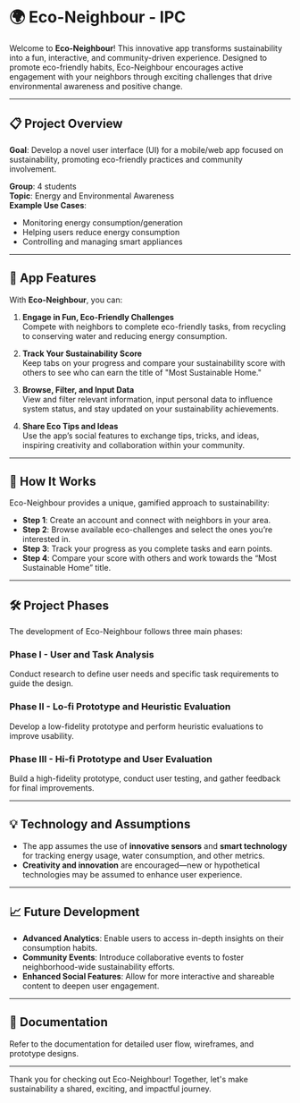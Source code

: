 # 🌍 Eco-Neighbour - IPC

Welcome to **Eco-Neighbour**! This innovative app transforms sustainability into a fun, interactive, and community-driven experience. Designed to promote eco-friendly habits, Eco-Neighbour encourages active engagement with your neighbors through exciting challenges that drive environmental awareness and positive change.

---

## 📋 Project Overview

**Goal**: Develop a novel user interface (UI) for a mobile/web app focused on sustainability, promoting eco-friendly practices and community involvement.

**Group**: 4 students  
**Topic**: Energy and Environmental Awareness  
**Example Use Cases**:  
- Monitoring energy consumption/generation
- Helping users reduce energy consumption
- Controlling and managing smart appliances

---

## 🌟 App Features

With **Eco-Neighbour**, you can:
1. **Engage in Fun, Eco-Friendly Challenges**  
   Compete with neighbors to complete eco-friendly tasks, from recycling to conserving water and reducing energy consumption.

2. **Track Your Sustainability Score**  
   Keep tabs on your progress and compare your sustainability score with others to see who can earn the title of "Most Sustainable Home."

3. **Browse, Filter, and Input Data**  
   View and filter relevant information, input personal data to influence system status, and stay updated on your sustainability achievements.

4. **Share Eco Tips and Ideas**  
   Use the app’s social features to exchange tips, tricks, and ideas, inspiring creativity and collaboration within your community.

---

## 🌱 How It Works

Eco-Neighbour provides a unique, gamified approach to sustainability:

- **Step 1**: Create an account and connect with neighbors in your area.
- **Step 2**: Browse available eco-challenges and select the ones you’re interested in.
- **Step 3**: Track your progress as you complete tasks and earn points.
- **Step 4**: Compare your score with others and work towards the “Most Sustainable Home” title.

---

## 🛠️ Project Phases

The development of Eco-Neighbour follows three main phases:

### Phase I - User and Task Analysis  
Conduct research to define user needs and specific task requirements to guide the design.

### Phase II - Lo-fi Prototype and Heuristic Evaluation  
Develop a low-fidelity prototype and perform heuristic evaluations to improve usability.

### Phase III - Hi-fi Prototype and User Evaluation  
Build a high-fidelity prototype, conduct user testing, and gather feedback for final improvements.

---

## 💡 Technology and Assumptions

- The app assumes the use of **innovative sensors** and **smart technology** for tracking energy usage, water consumption, and other metrics.
- **Creativity and innovation** are encouraged—new or hypothetical technologies may be assumed to enhance user experience.

---

## 📈 Future Development

- **Advanced Analytics**: Enable users to access in-depth insights on their consumption habits.
- **Community Events**: Introduce collaborative events to foster neighborhood-wide sustainability efforts.
- **Enhanced Social Features**: Allow for more interactive and shareable content to deepen user engagement.

---

## 📄 Documentation

Refer to the documentation for detailed user flow, wireframes, and prototype designs.

---

Thank you for checking out Eco-Neighbour! Together, let's make sustainability a shared, exciting, and impactful journey.
